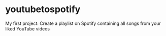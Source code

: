 # youtubetospotify
 My first project: Create a playlist on Spotify containing all songs from your liked YouTube videos
